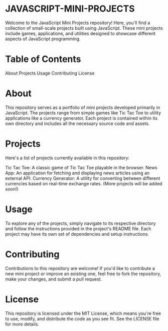# JAVASCRIPT-MINI-PROJECTS
Welcome to the JavaScript Mini Projects repository! Here, you'll find a collection of small-scale projects built using JavaScript. These mini projects include games, applications, and utilities designed to showcase different aspects of JavaScript programming.

# Table of Contents
About
Projects
Usage
Contributing
License

# About
This repository serves as a portfolio of mini projects developed primarily in JavaScript. The projects range from simple games like Tic Tac Toe to utility applications like a currency generator. Each project is contained within its own directory and includes all the necessary source code and assets.

# Projects
Here's a list of projects currently available in this repository:

Tic Tac Toe: A classic game of Tic Tac Toe playable in the browser.
News App: An application for fetching and displaying news articles using an external API.
Currency Generator: A utility for converting between different currencies based on real-time exchange rates.
(More projects will be added soon!)

# Usage
To explore any of the projects, simply navigate to its respective directory and follow the instructions provided in the project's README file. Each project may have its own set of dependencies and setup instructions.

# Contributing
Contributions to this repository are welcome! If you'd like to contribute a new mini project or improve an existing one, feel free to fork the repository, make your changes, and submit a pull request.

# License
This repository is licensed under the MIT License, which means you're free to use, modify, and distribute the code as you see fit. See the LICENSE file for more details.
